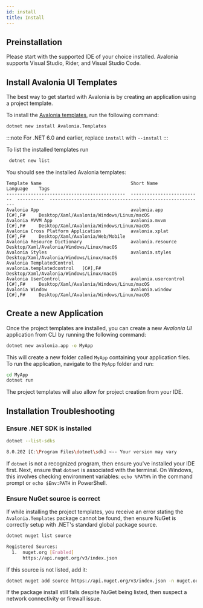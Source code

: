 ```yaml
---
id: install
title: Install
---
```


## Preinstallation

Please start with the supported IDE of your choice installed. Avalonia supports Visual Studio, Rider, and Visual Studio 
Code.

## Install Avalonia UI Templates

The best way to get started with Avalonia is by creating an application using a project template.

To install the [Avalonia templates](https://github.com/AvaloniaUI/avalonia-dotnet-templates), run the following command:

```bash title='Bash'
dotnet new install Avalonia.Templates
```

:::note
For .NET 6.0 and earlier, replace `install` with `--install`
:::

To list the installed templates run

```bash title='Bash'
 dotnet new list
```

You should see the installed Avalonia templates:

```
Template Name                                 Short Name                  Language    Tags
--------------------------------------------  --------------------------  ----------  ---------------------------------------------------------
Avalonia App                                  avalonia.app                [C#],F#     Desktop/Xaml/Avalonia/Windows/Linux/macOS
Avalonia MVVM App                             avalonia.mvvm               [C#],F#     Desktop/Xaml/Avalonia/Windows/Linux/macOS
Avalonia Cross Platform Application           avalonia.xplat              [C#],F#     Desktop/Xaml/Avalonia/Web/Mobile
Avalonia Resource Dictionary                  avalonia.resource                       Desktop/Xaml/Avalonia/Windows/Linux/macOS
Avalonia Styles                               avalonia.styles                         Desktop/Xaml/Avalonia/Windows/Linux/macOS
Avalonia TemplatedControl                     avalonia.templatedcontrol   [C#],F#     Desktop/Xaml/Avalonia/Windows/Linux/macOS
Avalonia UserControl                          avalonia.usercontrol        [C#],F#     Desktop/Xaml/Avalonia/Windows/Linux/macOS
Avalonia Window                               avalonia.window             [C#],F#     Desktop/Xaml/Avalonia/Windows/Linux/macOS
```

## Create a new Application

Once the project templates are installed, you can create a new _Avalonia UI_ application from CLI by running the following command:

```bash title='Bash'
dotnet new avalonia.app -o MyApp
```

This will create a new folder called `MyApp` containing your application files. To run the application, navigate to the `MyApp` folder and run:

```bash title='Bash'
cd MyApp
dotnet run
```

The project templates will also allow for project creation from your IDE.

## Installation Troubleshooting

### Ensure .NET SDK is installed

```bash
dotnet --list-sdks

8.0.202 [C:\Program Files\dotnet\sdk] <-- Your version may vary
```

If `dotnet` is not a recognized program, then ensure you've installed your IDE first. Next, ensure that `dotnet` is 
associated with the terminal. On Windows, this involves checking environment variables: `echo %PATH%` in the command prompt or 
`echo $Env:PATH` in PowerShell.

### Ensure NuGet source is correct

If while installing the project templates, you receive an error stating the `Avalonia.Templates` package cannot be found, 
then ensure NuGet is correctly setup with .NET's standard global package source.

```bash
dotnet nuget list source

Registered Sources:
  1.  nuget.org [Enabled]
      https://api.nuget.org/v3/index.json
```

If this source is not listed, add it:

```bash
dotnet nuget add source https://api.nuget.org/v3/index.json -n nuget.org
```

If the package install still fails despite NuGet being listed, then suspect a network connectivity or firewall issue.